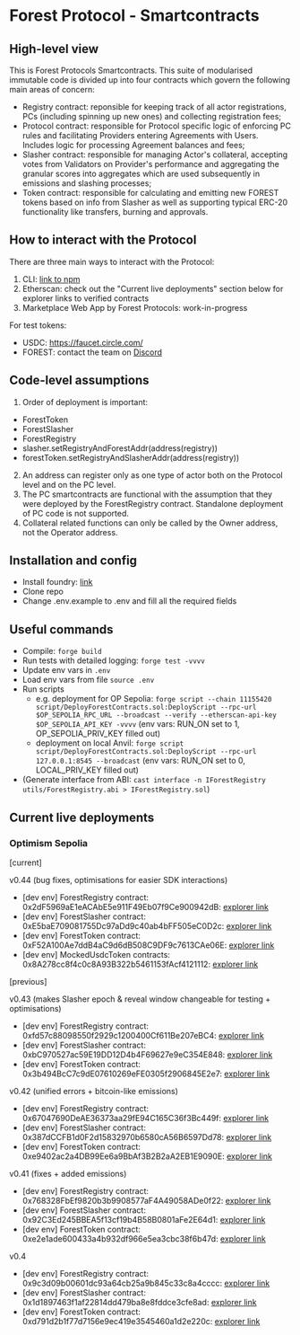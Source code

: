 # Forest Protocol - Smartcontracts
## High-level view
This is Forest Protocols Smartcontracts. This suite of modularised immutable code is divided up into four contracts which govern the following main areas of concern:
- Registry contract: reponsible for keeping track of all actor registrations, PCs (including spinning up new ones) and collecting registration fees;
- Protocol contract: responsible for Protocol specific logic of enforcing PC rules and facilitating Providers entering Agreements with Users. Includes logic for processing Agreement balances and fees;
- Slasher contract: responsible for managing Actor's collateral, accepting votes from Validators on Provider's performance and aggregating the granular scores into aggregates which are used subsequently in emissions and slashing processes; 
- Token contract: responsible for calculating and emitting new FOREST tokens based on info from Slasher as well as supporting typical ERC-20 functionality like transfers, burning and approvals.

## How to interact with the Protocol
There are three main ways to interact with the Protocol:
1. CLI: [link to npm](https://www.npmjs.com/package/@forest-protocols/cli)
2. Etherscan: check out the "Current live deployments" section below for explorer links to verified contracts
3. Marketplace Web App by Forest Protocols: work-in-progress

For test tokens:
- USDC: https://faucet.circle.com/
- FOREST: contact the team on [Discord](https://discord.gg/8F8V8gEgua)

## Code-level assumptions
1. Order of deployment is important:
- ForestToken 
- ForestSlasher 
- ForestRegistry 
- slasher.setRegistryAndForestAddr(address(registry)) 
- forestToken.setRegistryAndSlasherAddr(address(registry))
2. An address can register only as one type of actor both on the Protocol level and on the PC level.
3. The PC smartcontracts are functional with the assumption that they were deployed by the ForestRegistry contract. Standalone deployment of PC code is not supported.
4. Collateral related functions can only be called by the Owner address, not the Operator address.

## Installation and config

- Install foundry: [link](https://book.getfoundry.sh/getting-started/installation)
- Clone repo
- Change .env.example to .env and fill all the required fields

## Useful commands

- Compile: `forge build`
- Run tests with detailed logging: `forge test -vvvv`
- Update env vars in `.env`
- Load env vars from file `source .env`
- Run scripts 
    - e.g. deployment for OP Sepolia: `forge script --chain 11155420 script/DeployForestContracts.sol:DeployScript --rpc-url $OP_SEPOLIA_RPC_URL --broadcast --verify --etherscan-api-key $OP_SEPOLIA_API_KEY -vvvv` (env vars: RUN_ON set to 1, OP_SEPOLIA_PRIV_KEY filled out)
    - deployment on local Anvil: `forge script script/DeployForestContracts.sol:DeployScript --rpc-url 127.0.0.1:8545 --broadcast` (env vars: RUN_ON set to 0, LOCAL_PRIV_KEY filled out)
- (Generate interface from ABI: `cast interface -n IForestRegistry utils/ForestRegistry.abi > IForestRegistry.sol`)

## Current live deployments

### Optimism Sepolia

[current] 

v0.44 (bug fixes, optimisations for easier SDK interactions)
- [dev env] ForestRegistry contract: 0x2dF5969aE1eACAbE5e911F49Eb07f9Ce900942dB: [explorer link](https://sepolia-optimism.etherscan.io/address/0x2dF5969aE1eACAbE5e911F49Eb07f9Ce900942dB)
- [dev env] ForestSlasher contract: 0xE5baE709081755Dc97aDd9c40ab4bFF505eC0D2c: [explorer link](https://sepolia-optimism.etherscan.io/address/0xE5baE709081755Dc97aDd9c40ab4bFF505eC0D2c)
- [dev env] ForestToken contract: 0xF52A100Ae7ddB4aC9d6dB508C9DF9c7613CAe06E: [explorer link](https://sepolia-optimism.etherscan.io/address/0xF52A100Ae7ddB4aC9d6dB508C9DF9c7613CAe06E)
- [dev env] MockedUsdcToken contracts: 0x8A278cc8f4c0c8A93B322b5461153fAcf4121112: [explorer link](https://sepolia-optimism.etherscan.io/address/0x8A278cc8f4c0c8A93B322b5461153fAcf4121112)

[previous]

v0.43 (makes Slasher epoch & reveal window changeable for testing + optimisations)
- [dev env] ForestRegistry contract: 0xfd57c88098550f2929c1200400Cf611Be207eBC4: [explorer link](https://sepolia-optimism.etherscan.io/address/0xfd57c88098550f2929c1200400Cf611Be207eBC4)
- [dev env] ForestSlasher contract: 0xbC970527ac59E19DD12D4b4F69627e9eC354E848: [explorer link](https://sepolia-optimism.etherscan.io/address/0xbC970527ac59E19DD12D4b4F69627e9eC354E848)
- [dev env] ForestToken contract: 0x3b494BcC7c9dE07610269eFE0305f2906845E2e7: [explorer link](https://sepolia-optimism.etherscan.io/address/0x3b494BcC7c9dE07610269eFE0305f2906845E2e7)

v0.42 (unified errors + bitcoin-like emissions)

- [dev env] ForestRegistry contract: 0x67047690DeAE36373aa29fE94C165C36f3Bc449f: [explorer link](https://sepolia-optimism.etherscan.io/address/0x67047690DeAE36373aa29fE94C165C36f3Bc449f)
- [dev env] ForestSlasher contract: 0x387dCCFB1d0F2d15832970b6580cA56B6597Dd78: [explorer link](https://sepolia-optimism.etherscan.io/address/0x387dCCFB1d0F2d15832970b6580cA56B6597Dd78)
- [dev env] ForestToken contract: 0xe9402ac2a4DB99Ee6a9BbAf3B2B2aA2EB1E9090E: [explorer link](https://sepolia-optimism.etherscan.io/address/0xe9402ac2a4DB99Ee6a9BbAf3B2B2aA2EB1E9090E)

v0.41 (fixes + added emissions)

- [dev env] ForestRegistry contract: 0x768328FbEf9820b3b9908577aF4A49058ADe0f22: [explorer link](https://sepolia-optimism.etherscan.io/address/0x768328FbEf9820b3b9908577aF4A49058ADe0f22)
- [dev env] ForestSlasher contract: 0x92C3Ed245BBEA5f13cf19b4B58B0801aFe2E64d1: [explorer link](https://sepolia-optimism.etherscan.io/address/0x92C3Ed245BBEA5f13cf19b4B58B0801aFe2E64d1)
- [dev env] ForestToken contract: 0xe2e1ade600433a4b932df966e5ea3cbc38f6b47d: [explorer link](https://sepolia-optimism.etherscan.io/address/0xe2e1ade600433a4b932df966e5ea3cbc38f6b47d)

v0.4 

- [dev env] ForestRegistry contract: 0x9c3d09b00601dc93a64cb25a9b845c33c8a4cccc: [explorer link](https://sepolia-optimism.etherscan.io/address/0x9c3d09b00601dc93a64cb25a9b845c33c8a4cccc)
- [dev env] ForestSlasher contract: 0x1d1897463f1af22814dd479ba8e8fddce3cfe8ad: [explorer link](https://sepolia-optimism.etherscan.io/address/0x1d1897463f1af22814dd479ba8e8fddce3cfe8ad)
- [dev env] ForestToken contract: 0xd791d2b1f77d7156e9ec419e3545460a1d2e220c: [explorer link](https://sepolia-optimism.etherscan.io/address/0xd791d2b1f77d7156e9ec419e3545460a1d2e220c)
